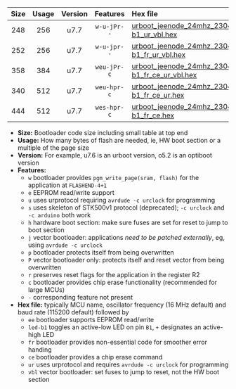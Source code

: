 |Size|Usage|Version|Features|Hex file|
|:-:|:-:|:-:|:-:|:--|
|248|256|u7.7|`w-u-jPr--`|[urboot_jeenode_24mhz_230400bps_led-b1_ur_vbl.hex](https://raw.githubusercontent.com/stefanrueger/urboot.hex/main/boards/jeenode/fcpu_24mhz/230400_bps/urboot_jeenode_24mhz_230400bps_led-b1_ur_vbl.hex)|
|252|256|u7.7|`w-u-jpr--`|[urboot_jeenode_24mhz_230400bps_led-b1_fr_ur_vbl.hex](https://raw.githubusercontent.com/stefanrueger/urboot.hex/main/boards/jeenode/fcpu_24mhz/230400_bps/urboot_jeenode_24mhz_230400bps_led-b1_fr_ur_vbl.hex)|
|358|384|u7.7|`weu-jPr-c`|[urboot_jeenode_24mhz_230400bps_ee_led-b1_fr_ce_ur_vbl.hex](https://raw.githubusercontent.com/stefanrueger/urboot.hex/main/boards/jeenode/fcpu_24mhz/230400_bps/urboot_jeenode_24mhz_230400bps_ee_led-b1_fr_ce_ur_vbl.hex)|
|340|512|u7.7|`weu-hpr-c`|[urboot_jeenode_24mhz_230400bps_ee_led-b1_fr_ce_ur.hex](https://raw.githubusercontent.com/stefanrueger/urboot.hex/main/boards/jeenode/fcpu_24mhz/230400_bps/urboot_jeenode_24mhz_230400bps_ee_led-b1_fr_ce_ur.hex)|
|444|512|u7.7|`wes-hpr-c`|[urboot_jeenode_24mhz_230400bps_ee_led-b1_fr_ce.hex](https://raw.githubusercontent.com/stefanrueger/urboot.hex/main/boards/jeenode/fcpu_24mhz/230400_bps/urboot_jeenode_24mhz_230400bps_ee_led-b1_fr_ce.hex)|

- **Size:** Bootloader code size including small table at top end
- **Usage:** How many bytes of flash are needed, ie, HW boot section or a multiple of the page size
- **Version:** For example, u7.6 is an urboot version, o5.2 is an optiboot version
- **Features:**
  + `w` bootloader provides `pgm_write_page(sram, flash)` for the application at `FLASHEND-4+1`
  + `e` EEPROM read/write support
  + `u` uses urprotocol requiring `avrdude -c urclock` for programming
  + `s` uses skeleton of STK500v1 protocol (deprecated); `-c urclock` and `-c arduino` both work
  + `h` hardware boot section: make sure fuses are set for reset to jump to boot section
  + `j` vector bootloader: applications *need to be patched externally*, eg, using `avrdude -c urclock`
  + `p` bootloader protects itself from being overwritten
  + `P` vector bootloader only: protects itself and reset vector from being overwritten
  + `r` preserves reset flags for the application in the register R2
  + `c` bootloader provides chip erase functionality (recommended for large MCUs)
  + `-` corresponding feature not present
- **Hex file:** typically MCU name, oscillator frequency (16 MHz default) and baud rate (115200 default) followed by
  + `ee` bootloader supports EEPROM read/write
  + `led-b1` toggles an active-low LED on pin `B1`, `+` designates an active-high LED
  + `fr` bootloader provides non-essential code for smoother error handing
  + `ce` bootloader provides a chip erase command
  + `ur` uses urprotocol and requires `avrdude -c urclock` for programming
  + `vbl` vector bootloader: set fuses to jump to reset, not the HW boot section
